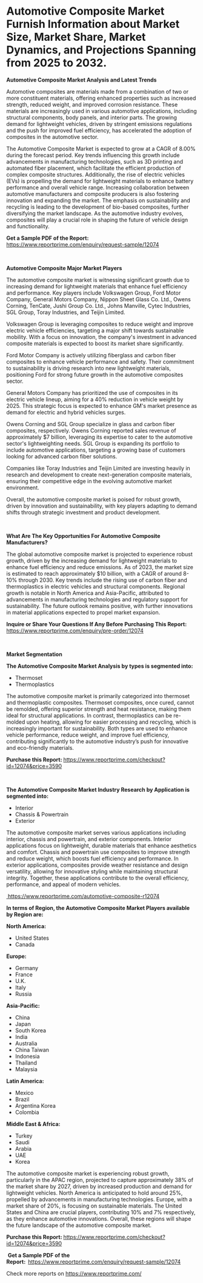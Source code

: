 <p><h1>Automotive Composite Market Furnish Information about Market Size, Market Share, Market Dynamics, and Projections Spanning from 2025 to 2032.</h1></p><p><strong>Automotive Composite Market Analysis and Latest Trends</strong></p>
<p><p>Automotive composites are materials made from a combination of two or more constituent materials, offering enhanced properties such as increased strength, reduced weight, and improved corrosion resistance. These materials are increasingly used in various automotive applications, including structural components, body panels, and interior parts. The growing demand for lightweight vehicles, driven by stringent emissions regulations and the push for improved fuel efficiency, has accelerated the adoption of composites in the automotive sector.</p><p>The Automotive Composite Market is expected to grow at a CAGR of 8.00% during the forecast period. Key trends influencing this growth include advancements in manufacturing technologies, such as 3D printing and automated fiber placement, which facilitate the efficient production of complex composite structures. Additionally, the rise of electric vehicles (EVs) is propelling the demand for lightweight materials to enhance battery performance and overall vehicle range. Increasing collaboration between automotive manufacturers and composite producers is also fostering innovation and expanding the market. The emphasis on sustainability and recycling is leading to the development of bio-based composites, further diversifying the market landscape. As the automotive industry evolves, composites will play a crucial role in shaping the future of vehicle design and functionality.</p></p>
<p><strong>Get a Sample PDF of the Report:&nbsp;</strong> <a href="https://www.reportprime.com/enquiry/request-sample/12074?utm_campaign=2565&utm_medium=2&utm_source=Github&utm_content=ia&utm_term=17032025&utm_id=automotive-composite">https://www.reportprime.com/enquiry/request-sample/12074</a></p>
<p>&nbsp;</p>
<p><strong>Automotive Composite Major Market Players</strong></p>
<p><p>The automotive composite market is witnessing significant growth due to increasing demand for lightweight materials that enhance fuel efficiency and performance. Key players include Volkswagen Group, Ford Motor Company, General Motors Company, Nippon Sheet Glass Co. Ltd., Owens Corning, TenCate, Jushi Group Co. Ltd., Johns Manville, Cytec Industries, SGL Group, Toray Industries, and Teijin Limited.</p><p>Volkswagen Group is leveraging composites to reduce weight and improve electric vehicle efficiencies, targeting a major shift towards sustainable mobility. With a focus on innovation, the company's investment in advanced composite materials is expected to boost its market share significantly.</p><p>Ford Motor Company is actively utilizing fiberglass and carbon fiber composites to enhance vehicle performance and safety. Their commitment to sustainability is driving research into new lightweight materials, positioning Ford for strong future growth in the automotive composites sector.</p><p>General Motors Company has prioritized the use of composites in its electric vehicle lineup, aiming for a 40% reduction in vehicle weight by 2025. This strategic focus is expected to enhance GM's market presence as demand for electric and hybrid vehicles surges.</p><p>Owens Corning and SGL Group specialize in glass and carbon fiber composites, respectively. Owens Corning reported sales revenue of approximately $7 billion, leveraging its expertise to cater to the automotive sector's lightweighting needs. SGL Group is expanding its portfolio to include automotive applications, targeting a growing base of customers looking for advanced carbon fiber solutions.</p><p>Companies like Toray Industries and Teijin Limited are investing heavily in research and development to create next-generation composite materials, ensuring their competitive edge in the evolving automotive market environment.</p><p>Overall, the automotive composite market is poised for robust growth, driven by innovation and sustainability, with key players adapting to demand shifts through strategic investment and product development.</p></p>
<p>&nbsp;</p>
<p><strong>What Are The Key Opportunities For Automotive Composite Manufacturers?</strong></p>
<p><p>The global automotive composite market is projected to experience robust growth, driven by the increasing demand for lightweight materials to enhance fuel efficiency and reduce emissions. As of 2023, the market size is estimated to reach approximately $10 billion, with a CAGR of around 8-10% through 2030. Key trends include the rising use of carbon fiber and thermoplastics in electric vehicles and structural components. Regional growth is notable in North America and Asia-Pacific, attributed to advancements in manufacturing technologies and regulatory support for sustainability. The future outlook remains positive, with further innovations in material applications expected to propel market expansion.</p></p>
<p><strong>Inquire or Share Your Questions If Any Before Purchasing This Report:</strong> <a href="https://www.reportprime.com/enquiry/pre-order/12074?utm_campaign=2565&utm_medium=2&utm_source=Github&utm_content=ia&utm_term=17032025&utm_id=automotive-composite">https://www.reportprime.com/enquiry/pre-order/12074</a></p>
<p>&nbsp;</p>
<p><strong>Market Segmentation</strong></p>
<p><strong>The Automotive Composite Market Analysis by types is segmented into:</strong></p>
<p><ul><li>Thermoset</li><li>Thermoplastics</li></ul></p>
<p><p>The automotive composite market is primarily categorized into thermoset and thermoplastic composites. Thermoset composites, once cured, cannot be remolded, offering superior strength and heat resistance, making them ideal for structural applications. In contrast, thermoplastics can be re-molded upon heating, allowing for easier processing and recycling, which is increasingly important for sustainability. Both types are used to enhance vehicle performance, reduce weight, and improve fuel efficiency, contributing significantly to the automotive industry’s push for innovative and eco-friendly materials.</p></p>
<p><strong>Purchase this Report:&nbsp;</strong><a href="https://www.reportprime.com/checkout?id=12074&price=3590&utm_campaign=2565&utm_medium=2&utm_source=Github&utm_content=ia&utm_term=17032025&utm_id=automotive-composite">https://www.reportprime.com/checkout?id=12074&price=3590</a></p>
<p>&nbsp;</p>
<p><strong>The Automotive Composite Market Industry Research by Application is segmented into:</strong></p>
<p><ul><li>Interior</li><li>Chassis & Powertrain</li><li>Exterior</li></ul></p>
<p><p>The automotive composite market serves various applications including interior, chassis and powertrain, and exterior components. Interior applications focus on lightweight, durable materials that enhance aesthetics and comfort. Chassis and powertrain use composites to improve strength and reduce weight, which boosts fuel efficiency and performance. In exterior applications, composites provide weather resistance and design versatility, allowing for innovative styling while maintaining structural integrity. Together, these applications contribute to the overall efficiency, performance, and appeal of modern vehicles.</p></p>
<p><a href="https://www.reportprime.com/automotive-composite-r12074?utm_campaign=2565&utm_medium=2&utm_source=Github&utm_content=ia&utm_term=17032025&utm_id=automotive-composite">&nbsp;https://www.reportprime.com/automotive-composite-r12074</a></p>
<p><strong>In terms of Region, the Automotive Composite Market Players available by Region are:</strong></p>
<p>
    <p> <strong> North America: </strong>
        <ul>
            <li>United States</li>
            <li>Canada</li>
        </ul>
        </p> 
    <p> <strong> Europe: </strong>
        <ul>
            <li>Germany</li>
            <li>France</li>
            <li>U.K.</li>
            <li>Italy</li>
            <li>Russia</li>
        </ul>
        </p> 
    <p> <strong> Asia-Pacific: </strong>
        <ul>
            <li>China</li>
            <li>Japan</li>
            <li>South Korea</li>
            <li>India</li>
            <li>Australia</li>
            <li>China Taiwan</li>
            <li>Indonesia</li>
            <li>Thailand</li>
            <li>Malaysia</li>
        </ul>
        </p> 
    <p> <strong> Latin America: </strong>
        <ul>
            <li>Mexico</li>
            <li>Brazil</li>
            <li>Argentina Korea</li>
            <li>Colombia</li>
        </ul>
        </p> 
    <p> <strong> Middle East & Africa: </strong>
        <ul>
            <li>Turkey</li>
            <li>Saudi</li>
            <li>Arabia</li>
            <li>UAE</li>
            <li>Korea</li>
        </ul>
    </p>
    </p>
<p><p>The automotive composite market is experiencing robust growth, particularly in the APAC region, projected to capture approximately 38% of the market share by 2027, driven by increased production and demand for lightweight vehicles. North America is anticipated to hold around 25%, propelled by advancements in manufacturing technologies. Europe, with a market share of 20%, is focusing on sustainable materials. The United States and China are crucial players, contributing 10% and 7% respectively, as they enhance automotive innovations. Overall, these regions will shape the future landscape of the automotive composite market.</p></p>
<p><strong>Purchase this Report: </strong><a href="https://www.reportprime.com/checkout?id=12074&price=3590&utm_campaign=2565&utm_medium=2&utm_source=Github&utm_content=ia&utm_term=17032025&utm_id=automotive-composite">https://www.reportprime.com/checkout?id=12074&price=3590</a></p>
<p>&nbsp;<strong>Get a Sample PDF of the Report:&nbsp;&nbsp;</strong><a href="https://www.reportprime.com/enquiry/request-sample/12074?utm_campaign=2565&utm_medium=2&utm_source=Github&utm_content=ia&utm_term=17032025&utm_id=automotive-composite">https://www.reportprime.com/enquiry/request-sample/12074</a></p>
<p><strong></strong></p>
<p>Check more reports on <a href="https://www.reportprime.com/?utm_campaign=2565&utm_medium=2&utm_source=Github&utm_content=ia&utm_term=17032025&utm_id=automotive-composite">https://www.reportprime.com/</a></p>